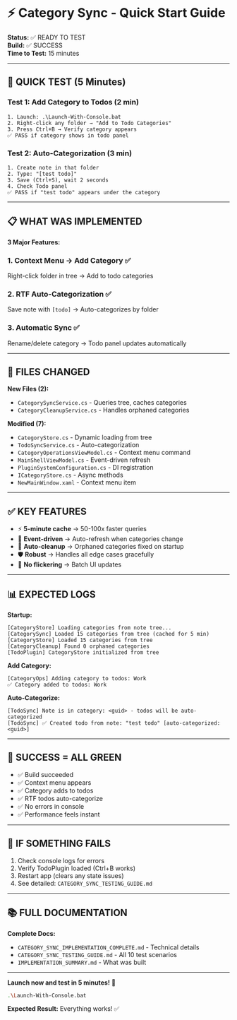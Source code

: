 # ⚡ Category Sync - Quick Start Guide

**Status:** ✅ READY TO TEST  
**Build:** ✅ SUCCESS  
**Time to Test:** 15 minutes

---

## 🚀 QUICK TEST (5 Minutes)

### **Test 1: Add Category to Todos (2 min)**
```
1. Launch: .\Launch-With-Console.bat
2. Right-click any folder → "Add to Todo Categories"
3. Press Ctrl+B → Verify category appears
✅ PASS if category shows in todo panel
```

### **Test 2: Auto-Categorization (3 min)**
```
1. Create note in that folder
2. Type: "[test todo]"
3. Save (Ctrl+S), wait 2 seconds
4. Check Todo panel
✅ PASS if "test todo" appears under the category
```

---

## 📋 WHAT WAS IMPLEMENTED

**3 Major Features:**

### **1. Context Menu → Add Category** ✅
Right-click folder in tree → Add to todo categories

### **2. RTF Auto-Categorization** ✅
Save note with `[todo]` → Auto-categorizes by folder

### **3. Automatic Sync** ✅
Rename/delete category → Todo panel updates automatically

---

## 🎯 FILES CHANGED

**New Files (2):**
- `CategorySyncService.cs` - Queries tree, caches categories
- `CategoryCleanupService.cs` - Handles orphaned categories

**Modified (7):**
- `CategoryStore.cs` - Dynamic loading from tree
- `TodoSyncService.cs` - Auto-categorization
- `CategoryOperationsViewModel.cs` - Context menu command
- `MainShellViewModel.cs` - Event-driven refresh
- `PluginSystemConfiguration.cs` - DI registration
- `ICategoryStore.cs` - Async methods
- `NewMainWindow.xaml` - Context menu item

---

## ✅ KEY FEATURES

- ⚡ **5-minute cache** → 50-100x faster queries
- 🔄 **Event-driven** → Auto-refresh when categories change
- 🧹 **Auto-cleanup** → Orphaned categories fixed on startup
- 🛡️ **Robust** → Handles all edge cases gracefully
- 🎨 **No flickering** → Batch UI updates

---

## 📊 EXPECTED LOGS

**Startup:**
```
[CategoryStore] Loading categories from note tree...
[CategorySync] Loaded 15 categories from tree (cached for 5 min)
[CategoryStore] Loaded 15 categories from tree
[CategoryCleanup] Found 0 orphaned categories
[TodoPlugin] CategoryStore initialized from tree
```

**Add Category:**
```
[CategoryOps] Adding category to todos: Work
✅ Category added to todos: Work
```

**Auto-Categorize:**
```
[TodoSync] Note is in category: <guid> - todos will be auto-categorized
[TodoSync] ✅ Created todo from note: "test todo" [auto-categorized: <guid>]
```

---

## 🎯 SUCCESS = ALL GREEN

- ✅ Build succeeded
- ✅ Context menu appears
- ✅ Category adds to todos
- ✅ RTF todos auto-categorize
- ✅ No errors in console
- ✅ Performance feels instant

---

## 🐛 IF SOMETHING FAILS

1. Check console logs for errors
2. Verify TodoPlugin loaded (Ctrl+B works)
3. Restart app (clears any state issues)
4. See detailed: `CATEGORY_SYNC_TESTING_GUIDE.md`

---

## 📚 FULL DOCUMENTATION

**Complete Docs:**
- `CATEGORY_SYNC_IMPLEMENTATION_COMPLETE.md` - Technical details
- `CATEGORY_SYNC_TESTING_GUIDE.md` - All 10 test scenarios
- `IMPLEMENTATION_SUMMARY.md` - What was built

---

**Launch now and test in 5 minutes!** 🚀

```bash
.\Launch-With-Console.bat
```

**Expected Result:** Everything works! ✅

